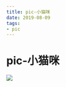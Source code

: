 ```yaml
---
title: pic-小猫咪 
date: 2019-08-09
tags: 
- pic 
---
```

# pic-小猫咪
![](https://cdn.jsdelivr.net/gh/nber1994/fu0k@master/uPic/20190110132523475_968684040.png)

